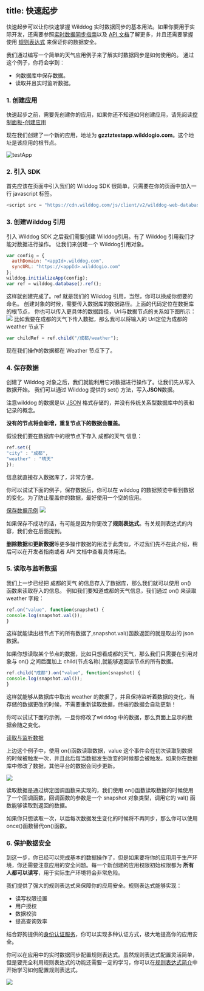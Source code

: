 
title: 快速起步
---

快速起步可以让你快速掌握 Wilddog 实时数据同步的基本用法。如果你要用于实际开发，还需要参照[实时数据同步指南](/sync/web/guide/structure-data.html)以及 [API 文档](/sync/web/api.html)了解更多，并且还需要掌握使用 [规则表达式](/sync/rules/introduce-rule.html) 来保证你的数据安全。

我们通过编写一个简单的天气应用例子来了解实时数据同步是如何使用的。
通过这个例子，你将会学到：

- 向数据库中保存数据。
- 读取并且实时监听数据。


### 1. 创建应用

快速起步之前，需要先创建你的应用，如果你还不知道如何创建应用，请先阅读[控制面板-创建应用](/console/creat.html)

现在我们创建了一个新的应用，地址为 **gzztztestapp.wilddogio.com**。这个地址是该应用的根节点。

![testApp](http://7u2r36.com1.z0.glb.clouddn.com/aoo.png?imageView/2/w/300/q/100)

### 2. 引入 SDK
首先应该在页面中引入我们的 Wilddog SDK
很简单，只需要在你的页面中加入一行 javascript 标签。

```javascript
<script src = "https://cdn.wilddog.com/js/client/v2/wilddog-web-database.js" ></script>
```

### 3. 创建Wilddog 引用
引入 Wilddog SDK 之后我们需要创建 Wilddog引用。有了 Wilddog 引用我们才能对数据进行操作。
让我们来创建一个 Wilddog引用对象。

```javascript
var config = {
  authDomain: "<appId>.wilddog.com",
  syncURL: "https://<appId>.wilddogio.com"
};
wilddog.initializeApp(config);
var ref = wilddog.database().ref();
```

这样就创建完成了。ref 就是我们的 Wilddog 引用，当然，你可以换成你想要的命名。
创建对象的时候，需要传入数据库的数据路径。上面的代码定位在数据库的根节点，
你也可以传入更具体的数据路径，Url与数据节点的关系如下图所示：
![](http://7u2r36.com1.z0.glb.clouddn.com/16-8-18/2316950.jpg)
比如我要在成都的天气下传入数据，那么我可以将输入的 Url定位为成都的 weather 节点下

```javascript
var childRef = ref.child("/成都/weather");
```

现在我们操作的数据都在 Weather 节点下了。

### 4. 保存数据

创建了 Wilddog 对象之后，我们就能利用它对数据进行操作了。让我们先从写入数据开始。
我们可以通过 Wilddog 提供的 set() 方法，写入**JSON**数据。

注意wilddog 的数据是以 [JSON](http://baike.baidu.com/link?url=yEHhIMN6KUvr2_s3FOrAipj8FPYSg7lqq4MzWDp02QJtdzXCfD4lbTVDQJql_KwJHnRmZv_3zHYJexkXYDLrx_) 格式存储的，并没有传统关系型数据库中的表和记录的概念。 

**没有的节点将会新增，重复节点下的数据会覆盖。**

假设我们要在数据库中的根节点下存入 成都的天气 信息：

```javascript
ref.set({
"city" : "成都",
"weather" : "晴天"
});
```

信息就直接存入数据库了，非常方便。

你可以试试下面的例子，保存数据后，你可以在 wilddog 的数据预览中看到数据的变化。为了防止覆盖你的数据，最好使用一个空的应用。

[保存数据示例](http://runjs.cn/code/epbvuu5c)
![](http://7u2r36.com1.z0.glb.clouddn.com/16-8-18/29982723.jpg)

如果保存不成功的话，有可能是因为你更改了**规则表达式**。有关规则表达式的内容，我们会在后面提到。

**删除数据**和**更新数据**等更多操作数据的用法于此类似，不过我们先不在此介绍，稍后可以在开发者指南或者 API 文档中查看具体用法。



### 5. 读取与监听数据
我们上一步已经把 成都的天气 的信息存入了数据库，那么我们就可以使用 on() 函数来读取存入的信息。
例如我们要知道成都的天气信息，我们通过 on() 来读取 weather 字段：

```javascript
ref.on("value", function(snapshot) {
console.log(snapshot.val());
}
```


这样就能读出根节点下的所有数据了,snapshot.val()函数返回的就是取出的 json 数据。

如果你想读取某个节点的数据，比如只想看成都的天气，那么我们只需要在引用对象与 on() 之间后面加上 child(节点名称),就能够返回该节点的所有数据。

```javascript
ref.child("成都").on("value", function(snapshot) {
console.log(snapshot.val());
}
```

这样就能够从数据库中取出 weather 的数据了，并且保持监听着数据的变化，当存储的数据更改的时候，不需要重新读取数据，终端的数据会自动更新！

你可以试试下面的示例，一旦你修改了wilddog 中的数据，那么页面上显示的数据会随之变化。

[读取与监听数据](http://runjs.cn/code/xqrouqiu)


上边这个例子中，使用 on()函数读取数据，value 这个事件会在初次读取到数据的时候被触发一次，并且此后每当数据发生改变的时候都会被触发。如果你在数据库中修改了数据，其他平台的数据会同步更新。

![](http://7u2r36.com1.z0.glb.clouddn.com/AQujQROxAxUc3Bxp.gif%21thumbnail.gif)

读取数据是通过绑定回调函数来实现的，我们使用 on()函数读取数据的时候使用了一个回调函数，回调函数的参数是一个 snapshot 对象类型，调用它的 val() 函数能够读取到返回的数据。

如果你只想读取一次，以后每次数据发生变化的时候将不再同步，那么你可以使用once()函数替代on()函数。



### 6. 保护数据安全

到这一步，你已经可以完成基本的数据操作了，但是如果要将你的应用用于生产环境，你还需要注意应用的安全问题。每一个新创建的应用权限初始权限都为 **所有人都可以读写**，用于实际生产环境将会非常危险。

我们提供了强大的规则表达式来保障你的应用安全。规则表达式能够实现：

- 读写权限设置
- 用户授权
- 数据校验
- 提高查询效率

结合野狗提供的[身份认证服务](/overview/auth/introduction.html)，你可以实现多种认证方式，极大地提高你的应用安全。

你可以在应用中的实时数据同步配置规则表达式。虽然规则表达式配置灵活简单，但是要完全利用规则表达式的功能还需要一定的学习，你可以在[规则表达式简介](/sync/rules/introduce-rule.html)中开始学习如何配置规则表达式。

![](http://ocpo37x5v.bkt.clouddn.com/2016-09-01-%E8%A7%84%E5%88%99%E8%A1%A8%E8%BE%BE%E5%BC%8F.png)











